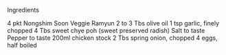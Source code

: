 Ingredients

4 pkt Nongshim
Soon Veggie
Ramyun
2 to 3 Tbs olive oil
1 tsp garlic, finely
chopped
4 Tbs sweet
chye poh (sweet
preserved radish)
Salt to taste
Pepper to taste
200ml chicken
stock
2 Tbs spring onion,
chopped
4 eggs, half boiled
